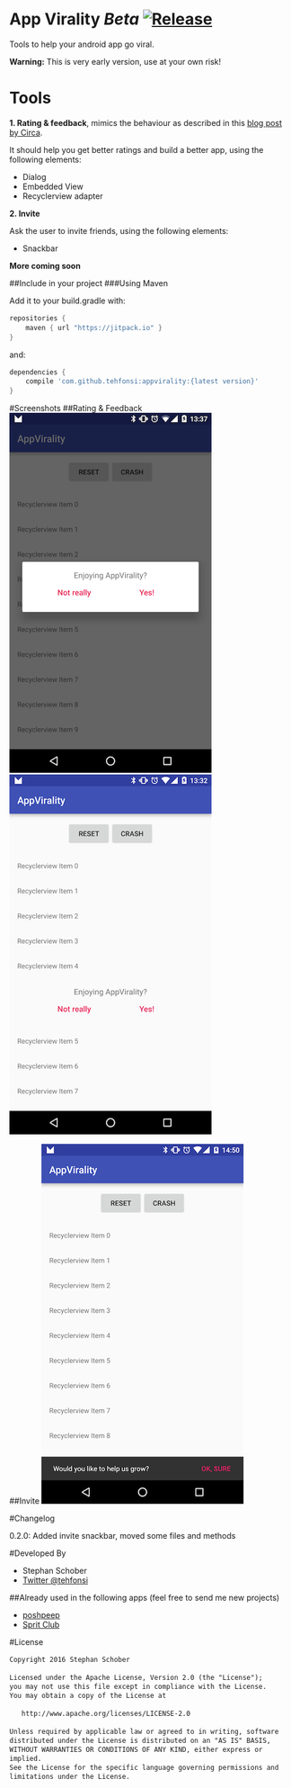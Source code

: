 # App Virality *Beta* [![Release](https://img.shields.io/github/release/tehfonsi/appvirality.svg?label=Jitpack)](https://jitpack.io/#tehfonsi/appvirality)
Tools to help your android app go viral.

**Warning:** This is very early version, use at your own risk!

# Tools

**1. Rating & feedback**, mimics the behaviour as described in this [blog post by Circa](https://medium.com/circa/the-right-way-to-ask-users-to-review-your-app-9a32fd604fca#.dk4uq4jm7).

It should help you get better ratings and build a better app, using the following elements:
- Dialog
- Embedded View
- Recyclerview adapter

**2. Invite**

Ask the user to invite friends, using the following elements:
- Snackbar

**More coming soon**

##Include in your project
###Using Maven

Add it to your build.gradle with:
```gradle
repositories {
    maven { url "https://jitpack.io" }
}
```
and:

```gradle
dependencies {
    compile 'com.github.tehfonsi:appvirality:{latest version}'
}
```

#Screenshots
##Rating & Feedback
![Image](https://raw.githubusercontent.com/tehfonsi/appvirality/develop/media/rating_dialog_small.png)
![Image](https://raw.githubusercontent.com/tehfonsi/appvirality/develop/media/rating_recyclerview_small.png)

##Invite
![Image](https://raw.githubusercontent.com/tehfonsi/appvirality/develop/media/invite_snackbar_small.png)

#Changelog

0.2.0: Added invite snackbar, moved some files and methods

#Developed By

* Stephan Schober 
 * [Twitter @tehfonsi](https://twitter.com/tehfonsi)

##Already used in the following apps
(feel free to send me new projects)

* [poshpeep](https://play.google.com/store/apps/details?id=com.poshpeep)
* [Sprit Club](https://play.google.com/store/apps/details?id=at.idev.spritpreise)

#License

    Copyright 2016 Stephan Schober

    Licensed under the Apache License, Version 2.0 (the "License");
    you may not use this file except in compliance with the License.
    You may obtain a copy of the License at

       http://www.apache.org/licenses/LICENSE-2.0

    Unless required by applicable law or agreed to in writing, software
    distributed under the License is distributed on an "AS IS" BASIS,
    WITHOUT WARRANTIES OR CONDITIONS OF ANY KIND, either express or implied.
    See the License for the specific language governing permissions and
    limitations under the License.
